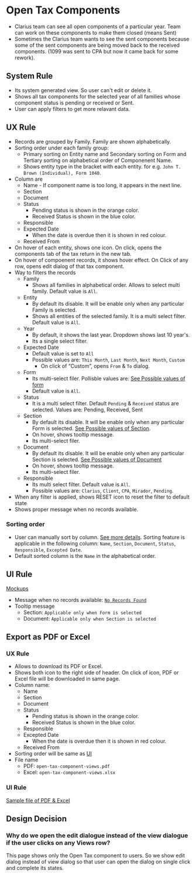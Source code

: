 # Open Tax Components

- Clarius team can see all open components of a particular year. Team can work on these components to make them closed (means Sent)
- Sometimes the Clarius team wants to see the sent components because some of the sent components are being moved back to the received components. (1099 was sent to CPA but now it came back for some rework).

## System Rule
- Its system generated view. So user can't edit or delete it.
- Shows all tax components for the selected year of all families whose component status is pending or received or Sent.
- User can apply filters to get more relavant data.

## UX Rule
- Records are grouped by Family. Family are shown alphabetically.
- Sorting order under each family group: 
    - Primary sorting on Entity name and Secondary sorting on Form and Tertiary sorting on alphabetical order of Componenent Name.
    - Shows entity type in the bracket with each entity. for e.g. `John T. Brown (Individual), Form 1040`.
- Column are
    - Name - If component name is too long, it appears in the next line.
    - Section
    - Document
    - Status
        - Pending status is shown in the orange color.
        - Received Status is shown in the blue color. 
    - Responsible
    - Expected Date
        -  When the date is overdue then it is shown in red colour.
    - Received From
- On hover of each entity, shows one icon. On click, opens the components tab of the tax return in the new tab.
- On hover of compoenent records, it shows hover effect. On Click of any row, opens edit dialog of that tax component.
- Way to filters the records
    - Family
        - Shows all families in alphabetical order. Allows to select multi family. Default value is `All`.
    - Entity
        - By default its disable. It will be enable only when any particular Family is selected. 
        - Shows all entities of the selected family. It is a multi select filter. Default value is `All`.
    - Year
        - By default, it shows the last year. Dropdown shows last 10 year's.
        - Its a single select filter.
    - Expected Date
        - Default value is set to `All`
        - Possible values are: `This Month`, `Last Month`, `Next Month`, `Custom`
            - On click of “Custom”, opens `From` & `To` dialog.
    - Form
        - Its multi-select filer. Pollisble values are: [See Possible values of form](../tax/tax-components.md#master-of-form-wise-section-and-documents)
        - Default value is `All`.
    - Status
        - It is a multi select filter. Default `Pending` & `Received` status are selected. Values are: Pending, Received, Sent
    - Section
        - By default its disable. It will be enable only when any particular Form is selected. [See Possible values of Section](../tax/tax-components.md#master-of-form-wise-section-and-documents).
        - On hover, shows tooltip message.
        - Its multi-select filer.
    - Document
        - By default its disable. It will be enable only when any particular Section is selected. [See Possible values of Document](../tax/tax-components.md#master-of-form-wise-section-and-documents)
        - On hover, shows tooltip message.
        - Its multi-select filer.
    - Responsible
        - Its multi select filter. Default value is `All`.
        - Possible values are: `Clarius`, `Client`, `CPA`, `Mirador`, `Pending`.
- When any filter is applied, shows RESET icon to reset the filter to default state
- Shows proper message when no records available.

### Sorting order
- User can manually sort by column. [See more details](../ui-components/list-page.md#sorting). Sorting feature is applicable in the following column: `Name`, `Section`, `Document`, `Status`, `Responsible`, `Excepted Date`.
- Default sorted column is the `Name` in the alphabetical order.



## UI Rule

[Mockups](https://drive.google.com/drive/u/0/folders/1Y7dXo7fgWHfIetMyTvsm6LDSh8d_ixLC)

- Message when no records available: [`No Records Found`](https://drive.google.com/file/d/1RCxZFmQAF3Q0hNanKdyonr92wj19bKYq/view?usp=sharing)
- Tooltip message
    - Section: `Applicable only when Form is selected`
    - Document: `Applicable only when Section is selected`


## Export as PDF or Excel

### UX Rule
- Allows to download its PDF or Excel. 
- Shows both icon to the right side of header. On click of icon, PDF or Excel file will be downloaded in same page.
- Column name: 
    - Name
    - Section
    - Document
    - Status
        - Pending status is shown in the orange color.
        - Received Status is shown in the blue color. 
    - Responsible
    - Excepted Date
        - When the date is overdue then it is shown in red colour.
    - Received From
- Sorting order will be same as [UI](#ux-rule)
- File name 
    - PDF: `open-tax-component-views.pdf`
    - Excel: `open-tax-component-views.xlsx`


### UI Rule
[Sample file of PDF & Excel](https://drive.google.com/drive/u/0/folders/1unFG19XkI-BCghxKdM3WhArCrxQ-PHoO)




## Design Decision

### Why do we open the edit dialogue instead of the view dialogue if the user clicks on any Views row?

This page shows only the Open Tax component to users. So we show edit dialog instead of view dialog so that user can open the dialog on single click and complete its states.
 





